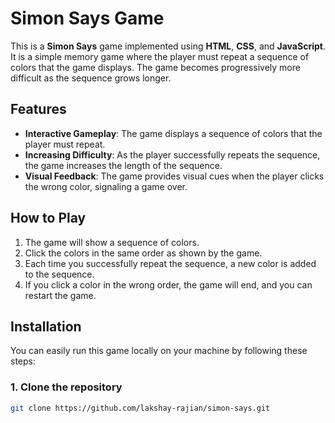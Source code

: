 # Simon Says Game

This is a **Simon Says** game implemented using **HTML**, **CSS**, and **JavaScript**. It is a simple memory game where the player must repeat a sequence of colors that the game displays. The game becomes progressively more difficult as the sequence grows longer.

## Features

- **Interactive Gameplay**: The game displays a sequence of colors that the player must repeat.
- **Increasing Difficulty**: As the player successfully repeats the sequence, the game increases the length of the sequence.
- **Visual Feedback**: The game provides visual cues when the player clicks the wrong color, signaling a game over.

## How to Play

1. The game will show a sequence of colors.
2. Click the colors in the same order as shown by the game.
3. Each time you successfully repeat the sequence, a new color is added to the sequence.
4. If you click a color in the wrong order, the game will end, and you can restart the game.

## Installation

You can easily run this game locally on your machine by following these steps:

### 1. Clone the repository

```bash
git clone https://github.com/lakshay-rajian/simon-says.git

